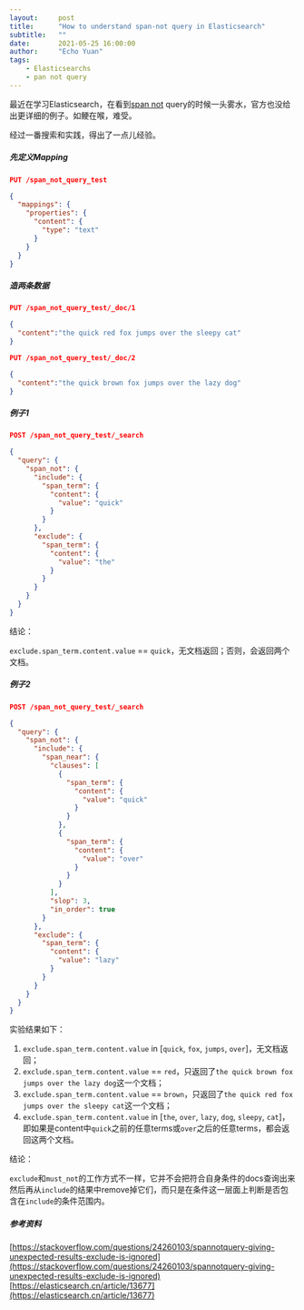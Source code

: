 ```yaml
---
layout:     post
title:      "How to understand span-not query in Elasticsearch"
subtitle:   ""
date:       2021-05-25 16:00:00
author:     "Echo Yuan"
tags:
    - Elasticsearchs
    - pan not query
---
```

最近在学习Elasticsearch，在看到[span not](https://www.elastic.co/guide/en/elasticsearch/reference/7.2/query-dsl-span-not-query.html) query的时候一头雾水，官方也没给出更详细的例子。如鲠在喉，难受。

经过一番搜索和实践，得出了一点儿经验。

##### 先定义Mapping
```json
PUT /span_not_query_test

{
  "mappings": {
    "properties": {
      "content": {
        "type": "text"
      }
    }
  }
}
```

##### 造两条数据
```json
PUT /span_not_query_test/_doc/1

{
  "content":"the quick red fox jumps over the sleepy cat"
}

PUT /span_not_query_test/_doc/2

{
  "content":"the quick brown fox jumps over the lazy dog"
}
```

##### 例子1
```json
POST /span_not_query_test/_search

{
  "query": {
    "span_not": {
      "include": {
        "span_term": {
          "content": {
            "value": "quick"
          }
        }
      },
      "exclude": {
        "span_term": {
          "content": {
            "value": "the"
          }
        }
      }
    }
  }
}
```
结论：
    
`exclude.span_term.content.value` == `quick`，无文档返回；否则，会返回两个文档。

##### 例子2
```json
POST /span_not_query_test/_search

{
  "query": {
    "span_not": {
      "include": {
        "span_near": {
          "clauses": [
            {
              "span_term": {
                "content": {
                  "value": "quick"
                }
              }
            },
            {
              "span_term": {
                "content": {
                  "value": "over"
                }
              }
            }
          ],
          "slop": 3,
          "in_order": true
        }
      },
      "exclude": {
        "span_term": {
          "content": {
            "value": "lazy"
          }
        }
      }
    }
  }
}
```
实验结果如下：

1. `exclude.span_term.content.value` in [`quick`, `fox`, `jumps`, `over`]，无文档返回；
2. `exclude.span_term.content.value` == `red`，只返回了`the quick brown fox jumps over the lazy dog`这一个文档；
3. `exclude.span_term.content.value` == `brown`，只返回了`the quick red fox jumps over the sleepy cat`这一个文档；
4. `exclude.span_term.content.value` in [`the`, `over`, `lazy`, `dog`, `sleepy`, `cat`]，即如果是content中`quick`之前的任意terms或`over`之后的任意terms，都会返回这两个文档。

结论：

`exclude`和`must_not`的工作方式不一样，它并不会把符合自身条件的docs查询出来然后再从`include`的结果中remove掉它们，而只是在条件这一层面上判断是否包含在`include`的条件范围内。

##### 参考资料
[https://stackoverflow.com/questions/24260103/spannotquery-giving-unexpected-results-exclude-is-ignored](https://stackoverflow.com/questions/24260103/spannotquery-giving-unexpected-results-exclude-is-ignored)
[https://elasticsearch.cn/article/13677](https://elasticsearch.cn/article/13677)
